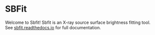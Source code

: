 # SBFit

Welcome to Sbfit! Sbfit is an X-ray source surface brightness fitting tool. 
See [sbfit.readthedocs.io](https://sbfit.readthedocs.io) for full documentation.

